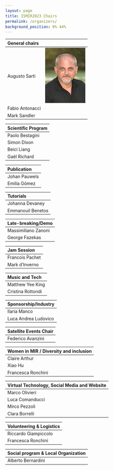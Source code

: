 ```yaml
---
layout: page
title: ISMIR2023 Chairs
permalink: /organizers/
background_position: 0% 44%
---
```


| General chairs  |  |
|:------------------|:------------------|
| Augusto Sarti | ![Augusto Sarti](assets/img/organizers/augusto_sarti.jpeg)    |
| Fabio Antonacci    ||
| Mark Sandler    | |


| Scientific Program  |                                                                                               
|:-------------------|
| Paolo Bestagini       |
| Simon Dixon          | 
| Beici Liang         | 
| Gaël Richard       | 



| Publication      |
|:----------------|
| Johan Pauwels          |
| Emilia Gómez          | 



| Tutorials        |      
|:----------------|
| Johanna Devaney          | 
| Emmanouil Benetos          |



| Late-breaking/Demo  |  
|:-------------------|
| Massimiliano Zanoni          | 
| George Fazekas	|


| Jam Session	   |         
|:--------------------|
| Francois Pachet     |
| Mark d’Inverno      |


| Music and Tech	   |         
|:--------------------|
| Matthew Yee King     |
| Cristina Rottondi      |

| Sponsorship/Industry |         
|:--------------------|
| Ilaria Manco |
|  Luca Andrea Ludovico     |

| Satellite Events Chair |         
|:--------------------|
| Federico Avanzini |



| Women in MIR / Diversity and inclusion| 
|:--------------------|
| Claire Arthur  |
| Xiao Hu  |
| Francesca Ronchini |



| Virtual Technology, Social Media and Website  | 
|:-------------------|
| Marco Olivieri                        | 
| Luca Comanducci                        |
| Mirco Pezzoli                        | 
| Clara Borrelli                        |



| Volunteering & Logistics   |   
|:--------------------|
| Riccardo Giampiccolo  |
| Francesca Ronchini  | 


| Social program & Local Organization       |                                                                                                
|:----------------|
| Alberto Bernardini  |

<!--

| General chairs  |                                                                                                |
|:------------------:|:-----------------------------------------------------------------------------------------------|
| Augusto Sarti    | ![Augusto Sarti's picture](/ismir2023/assets/img/organizers/asarti-100x100.jpg "Augusto Sarti") |
| Fabio Antonacci    | ![Fabio Antonacci's picture](/ismir2023/assets/img/organizers/fantonacci-100x100.jpg "Fabio Antonacci") |
| Mark Sandler    | ![Mark Sandler's picture](/ismir2023/assets/img/organizers/msandler-100x100.jpg "Mark Sandler") |


| Scientific Program  |                                                                                               |
|:-------------------:|:----------------------------------------------------------------------------------------------|
| Paolo Bestagini       | ![Paolo Bestagini's picture](/ismir2023/assets/img/organizers/pbestagini-100x100.jpg "Paolo Bestagini")    |
| Simon Dixon          | ![Simon Dixon's picture](/ismir2023/assets/img/organizers/ "Simon Dixon")        |
| Beici Liang         | ![Beici Liang's picture](/ismir2023/assets/img/organizers/ "Beici Liang")        |
| Gaël Richard       | ![Gaël Richard's picture](/ismir2023/assets/img/organizers/ "Gaël Richard") |



| Publication      |                                                                                                |
|:----------------:|:-----------------------------------------------------------------------------------------------|
| Johan Pauwels          | ![Johan Pauwels's picture](/ismir2023/assets/img/organizers/ "Johan Pauwels")        |
| Emilia Gómez          | ![Emilia Gómez's picture](/ismir2023/assets/img/organizers/ "Emilia Gómez")        |



| Tutorials        |                                                                                                  |
|:----------------:|:-------------------------------------------------------------------------------------------------|
| Johanna Devaney          | ![Johanna Devaney's picture](/ismir2023/assets/img/organizers/ "Johanna Devaney")        |
| Emmanouil Benetos          | ![Emmanouil Benetos's picture](/ismir2023/assets/img/organizers/ "Emmanouil Benetos")        |



| Late-breaking/Demo  |                                                                                                    |
|:-------------------:|:---------------------------------------------------------------------------------------------------|
| Massimiliano Zanoni          | ![Massimiliano Zanoni's picture](/ismir2023/assets/img/organizers/mzanoni-100x100.jpg "Massimiliano Zanoni")        |


| Music and Tech	   |                                                                                           |
|:--------------------:|:-------------------------------------------------------------------------------------------|
| Matthew Yee King     | ![Matthew Yee King's picture](/ismir2023/assets/img/organizers/ "Matthew Yee King")        |
| Francois Pachet      | ![Francois Pachet's picture](/ismir2023/assets/img/organizers/ "Francois Pachet")          |



| Women in MIR / Diversity and inclysion|                                                                                                        |
|:--------------------:|:-------------------------------------------------------------------------------------------------------|
| Helene Camille Crayencour          | ![Helene Camille Crayencour's picture](/ismir2023/assets/img/organizers/ "Helene Camille Crayencour")        |
| Giorgia Cantisani          | ![Giorgia Cantisani's picture](/ismir2023/assets/img/organizers/ "Giorgia Cantisani")        |



| Virtual Technology, Social Media and Website  |                                                            |
|:-------------------:|:-------------------------------------------------------------------------------------|
| Marco Olivieri                        | ![Marco Olivieri's picture](/ismir2023/assets/img/organizers/molivieri-100x100.jpg "Marco Olivieri") |
| Luca Comanducci                        | ![Luca Comanducci's picture](/ismir2023/assets/img/organizers/lcomanducci-100x100.jpg "Luca Comanducci") |
| Mirco Pezzoli                        | ![Mirco Pezzoli's picture](/ismir2023/assets/img/organizers/mpezzoli-100x100.jpg "Mirco Pezzoli") |



| Volunteering & Logistics   |                                                                                                        |
|:--------------------:|:-------------------------------------------------------------------------------------------------------|
| Riccardo Giampiccolo  | ![Riccardo Giampiccolo's picture](/ismir2023/assets/img/organizers/rgiampiccolo-100x100.jpg "Riccardo Giampiccolo") |
| Francesca Ronchini  | ![Francesca Ronchini's picture](/ismir2023/assets/img/organizers/fronchini-100x100.jpg "Francesca Ronchini") |

| Social program & Local Organization       |                                                                                                |
|:----------------:|:-----------------------------------------------------------------------------------------------|
| Alberto Bernardini  | ![Alberto Bernardini's picture](/ismir2023/assets/img/organizers/abernardini-100x100.jpg "Alberto Bernardini") |

-->
